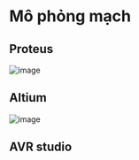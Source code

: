 # Mô phỏng mạch
## Proteus
![image](https://user-images.githubusercontent.com/96186749/208045531-3708a54d-2b53-45ba-a46d-31619295b010.png)
## Altium
![image](https://user-images.githubusercontent.com/124513040/216827906-8d130ae6-6e18-4cdf-9bac-a1a5a94ed649.png)
## AVR studio
